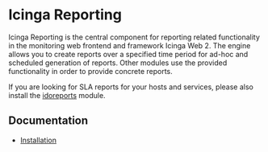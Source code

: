 # Icinga Reporting

Icinga Reporting is the central component for reporting related functionality in the monitoring web frontend and
framework Icinga Web 2. The engine allows you to create reports over a specified time period for ad-hoc and scheduled
generation of reports. Other modules use the provided functionality in order to provide concrete reports.

If you are looking for SLA reports for your hosts and services, please also install the
[idoreports](https://github.com/Icinga/icingaweb2-module-idoreports) module.

## Documentation

* [Installation](doc/02-Installation.md)
